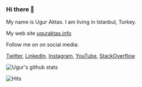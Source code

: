 ### Hi there 👋

<!--
**uguraktas/uguraktas** is a ✨ _special_ ✨ repository because its `README.md` (this file) appears on your GitHub profile.

Here are some ideas to get you started:

- 🔭 I’m currently working on ...
- 🌱 I’m currently learning ...
- 👯 I’m looking to collaborate on ...
- 🤔 I’m looking for help with ...
- 💬 Ask me about ...
- 📫 How to reach me: ...
- 😄 Pronouns: ...
- ⚡ Fun fact: ...
-->


My name is Ugur Aktas. I am living in Istanbul, Turkey. 

My web site [uguraktas.info](https://www.uguraktas.info/)

Follow me on on social media:

[Twitter](https://twitter.com/uguraktas),
[LinkedIn](https://www.linkedin.com/in/uguraktas/),
[Instagram](https://www.instagram.com/uguraktas25/),
[YouTube](https://www.youtube.com/c/uguraktas),
[StackOverflow](https://stackoverflow.com/users/8519853/u%C4%9Fur)


![Ugur's github stats](https://github-readme-stats.vercel.app/api?username=uguraktas&show_icons=true)

![Hits](https://hits.seeyoufarm.com/api/count/incr/badge.svg?url=https%3A%2F%2Fgithub.com%2Fuguraktas%2Fhit-counter&count_bg=%234569C7&title_bg=%23555555&icon=&icon_color=%23E7E7E7&title=visitors&edge_flat=false)






